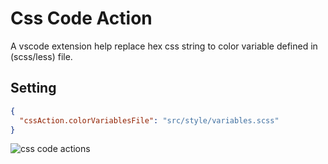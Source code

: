 # Css Code Action

A vscode extension help replace hex css string to color variable defined in (scss/less) file.

## Setting
```json
{
  "cssAction.colorVariablesFile": "src/style/variables.scss"
}
```

![css code actions](https://tva1.sinaimg.cn/large/0081Kckwly1glcr2kx5iyj313g0u0775.jpg)